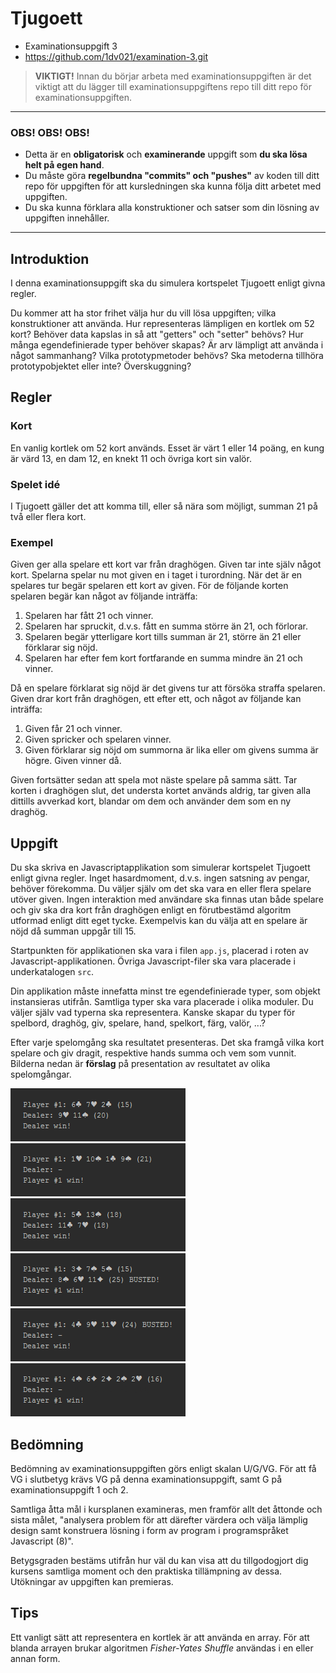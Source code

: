 # <i class="fa fa-graduation-cap"></i> Tjugoett
<ul class="fa-ul fa-border exercise-info">
  <li><i class="fa-li fa fa-star-o"></i>Examinationsuppgift 3</li>
  <li><i class="fa-li fa fa-github"></i><a href="https://github.com/1dv021/examination-3.git">https://github.com/1dv021/examination-3.git</a></li>
</ul>

><i class="fa fa-warning"></i> __VIKTIGT!__ Innan du börjar arbeta med examinationsuppgiften är det viktigt att du lägger till examinationsuppgiftens repo till ditt repo för examinationsuppgiften.

***
### <i class="fa fa-warning"></i> OBS! OBS! OBS!
- Detta är en **obligatorisk** och **examinerande** uppgift som **du ska lösa helt på egen hand**.
- Du måste göra **regelbundna "commits" och "pushes"** av koden till ditt repo för uppgiften för att kursledningen ska kunna följa ditt arbetet med uppgiften.
- Du ska kunna förklara alla konstruktioner och satser som din lösning av uppgiften innehåller.  
***

## <i class="fa fa-flag-o"></i> Introduktion
I denna examinationsuppgift ska du simulera kortspelet Tjugoett enligt givna regler.

Du kommer att ha stor frihet välja hur du vill lösa uppgiften; vilka konstruktioner att använda. Hur representeras lämpligen en kortlek om 52 kort? Behöver data kapslas in så att "getters" och "setter" behövs? Hur många egendefinierade typer behöver skapas? Är arv lämpligt att använda i något sammanhang? Vilka prototypmetoder behövs? Ska metoderna tillhöra prototypobjektet eller inte? Överskuggning?

## <i class="fa fa-flag-o"></i> Regler

### Kort
En vanlig kortlek om 52 kort används. Esset är värt 1 eller 14 poäng, en kung är värd 13, en dam 12, en knekt 11 och övriga kort sin valör.

### Spelet idé
I Tjugoett gäller det att komma till, eller så nära som möjligt, summan 21 på två eller flera kort. 

### Exempel
Given ger alla spelare ett kort var från draghögen. Given tar inte själv något kort. Spelarna spelar nu mot given en i taget i turordning. När det är en spelares tur begär spelaren ett kort av given. För de följande korten spelaren begär kan något av följande inträffa:

1. Spelaren har fått 21 och vinner.
2. Spelaren har spruckit, d.v.s. fått en summa större än 21, och förlorar.
3. Spelaren begär ytterligare kort tills summan är 21, större än 21 eller förklarar sig nöjd.
4. Spelaren har efter fem kort fortfarande en summa mindre än 21 och vinner.

Då en spelare förklarat sig nöjd är det givens tur att försöka straffa spelaren. Given drar kort från draghögen, ett efter ett, och något av följande kan inträffa:

1. Given får 21 och vinner.
2. Given spricker och spelaren vinner.
3. Given förklarar sig nöjd om summorna är lika eller om givens summa är högre. Given vinner då.

Given fortsätter sedan att spela mot näste spelare på samma sätt. Tar korten i draghögen slut, det understa kortet används aldrig, tar given alla dittills avverkad kort, blandar om dem och använder dem som en ny draghög.

## <i class="fa fa-flag-o"></i> Uppgift
Du ska skriva en Javascriptapplikation som simulerar kortspelet Tjugoett enligt givna regler. Inget hasardmoment, d.v.s. ingen satsning av pengar, behöver förekomma. Du väljer själv om det ska vara en eller flera spelare utöver given. Ingen interaktion med användare ska finnas utan både spelare och giv ska dra kort från draghögen enligt en förutbestämd algoritm utformad enligt ditt eget tycke. Exempelvis kan du välja att en spelare är nöjd då summan uppgår till 15.

Startpunkten för applikationen ska vara i filen `app.js`, placerad i roten av Javascript-applikationen. Övriga Javascript-filer ska vara placerade i underkatalogen `src`.

Din applikation måste innefatta minst tre egendefinierade typer, som objekt instansieras utifrån. Samtliga typer ska vara placerade i olika moduler. Du väljer själv vad typerna ska representera. Kanske skapar du typer för spelbord, draghög, giv, spelare, hand, spelkort, färg, valör, ...?     

Efter varje spelomgång ska resultatet presenteras. Det ska framgå vilka kort spelare och giv dragit, respektive hands summa och vem som vunnit. Bilderna nedan är __förslag__ på presentation av resultatet av olika spelomgångar.

![](img/p15-d20-dwin.png)
![](img/p21-d-pwin.png)
![](img/p18-d18-dwin.png)
![](img/p15-d25-busted-pwin.png)
![](img/p24-busted-dwin.png)
![](img/p16-5-card-d-pwin.png)

## <i class="fa fa-eye"></i> Bedömning
Bedömning av examinationsuppgiften görs enligt skalan U/G/VG. För att få VG i slutbetyg krävs VG på denna examinationsuppgift, samt G på examinationsuppgift 1 och 2.

Samtliga åtta mål i kursplanen examineras, men framför allt det åttonde och sista målet, "analysera problem för att därefter värdera och välja lämplig design samt konstruera lösning i form av program i programspråket Javascript (8)". 

Betygsgraden bestäms utifrån hur väl du kan visa att du tillgodogjort dig kursens samtliga moment och den praktiska tillämpning av dessa. Utökningar av uppgiften kan premieras.

## <i class="fa fa-lightbulb-o"></i> Tips
Ett vanligt sätt att representera en kortlek är att använda en array. För att blanda arrayen brukar algoritmen _Fisher-Yates Shuffle_ användas i en eller annan form.
